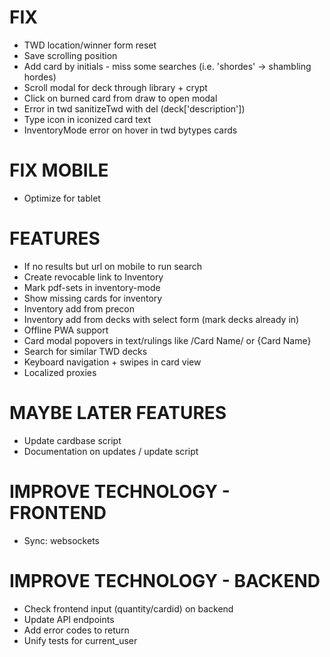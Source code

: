 # FIX
* TWD location/winner form reset
* Save scrolling position
* Add card by initials - miss some searches (i.e. 'shordes' -> shambling hordes)
* Scroll modal for deck through library + crypt
* Click on burned card from draw to open modal
* Error in twd sanitizeTwd with del (deck['description'])
* Type icon in iconized card text
* InventoryMode error on hover in twd bytypes cards

# FIX MOBILE
* Optimize for tablet

# FEATURES
* If no results but url on mobile to run search
* Create revocable link to Inventory
* Mark pdf-sets in inventory-mode
* Show missing cards for inventory
* Inventory add from precon
* Inventory add from decks with select form (mark decks already in)
* Offline PWA support
* Card modal popovers in text/rulings like /Card Name/ or {Card Name}
* Search for similar TWD decks
* Keyboard navigation + swipes in card view
* Localized proxies

# MAYBE LATER FEATURES
* Update cardbase script
* Documentation on updates / update script

# IMPROVE TECHNOLOGY - FRONTEND
* Sync: websockets

# IMPROVE TECHNOLOGY - BACKEND
* Check frontend input (quantity/cardid) on backend
* Update API endpoints
* Add error codes to return
* Unify tests for current_user

